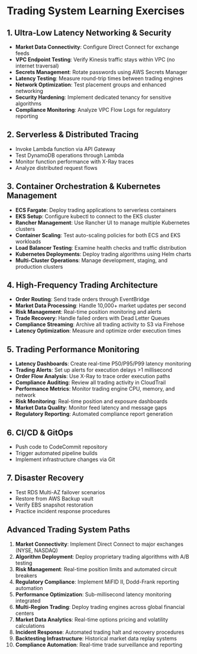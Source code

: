 # Trading System Learning Exercises

## 1. Ultra-Low Latency Networking & Security

- **Market Data Connectivity**: Configure Direct Connect for exchange feeds
- **VPC Endpoint Testing**: Verify Kinesis traffic stays within VPC (no internet traversal)
- **Secrets Management**: Rotate passwords using AWS Secrets Manager
- **Latency Testing**: Measure round-trip times between trading engines
- **Network Optimization**: Test placement groups and enhanced networking
- **Security Hardening**: Implement dedicated tenancy for sensitive algorithms
- **Compliance Monitoring**: Analyze VPC Flow Logs for regulatory reporting

## 2. Serverless & Distributed Tracing

- Invoke Lambda function via API Gateway
- Test DynamoDB operations through Lambda
- Monitor function performance with X-Ray traces
- Analyze distributed request flows

## 3. Container Orchestration & Kubernetes Management

- **ECS Fargate**: Deploy trading applications to serverless containers
- **EKS Setup**: Configure kubectl to connect to the EKS cluster
- **Rancher Management**: Use Rancher UI to manage multiple Kubernetes clusters
- **Container Scaling**: Test auto-scaling policies for both ECS and EKS workloads
- **Load Balancer Testing**: Examine health checks and traffic distribution
- **Kubernetes Deployments**: Deploy trading algorithms using Helm charts
- **Multi-Cluster Operations**: Manage development, staging, and production clusters

## 4. High-Frequency Trading Architecture

- **Order Routing**: Send trade orders through EventBridge
- **Market Data Processing**: Handle 10,000+ market updates per second
- **Risk Management**: Real-time position monitoring and alerts
- **Trade Recovery**: Handle failed orders with Dead Letter Queues
- **Compliance Streaming**: Archive all trading activity to S3 via Firehose
- **Latency Optimization**: Measure and optimize order execution times

## 5. Trading Performance Monitoring

- **Latency Dashboards**: Create real-time P50/P95/P99 latency monitoring
- **Trading Alerts**: Set up alerts for execution delays >1 millisecond
- **Order Flow Analysis**: Use X-Ray to trace order execution paths
- **Compliance Auditing**: Review all trading activity in CloudTrail
- **Performance Metrics**: Monitor trading engine CPU, memory, and network
- **Risk Monitoring**: Real-time position and exposure dashboards
- **Market Data Quality**: Monitor feed latency and message gaps
- **Regulatory Reporting**: Automated compliance report generation

## 6. CI/CD & GitOps

- Push code to CodeCommit repository
- Trigger automated pipeline builds
- Implement infrastructure changes via Git

## 7. Disaster Recovery

- Test RDS Multi-AZ failover scenarios
- Restore from AWS Backup vault
- Verify EBS snapshot restoration
- Practice incident response procedures

## Advanced Trading System Paths

1. **Market Connectivity**: Implement Direct Connect to major exchanges (NYSE, NASDAQ)
2. **Algorithm Deployment**: Deploy proprietary trading algorithms with A/B testing
3. **Risk Management**: Real-time position limits and automated circuit breakers
4. **Regulatory Compliance**: Implement MiFID II, Dodd-Frank reporting automation
5. **Performance Optimization**: Sub-millisecond latency monitoring integrated
6. **Multi-Region Trading**: Deploy trading engines across global financial centers
7. **Market Data Analytics**: Real-time options pricing and volatility calculations
8. **Incident Response**: Automated trading halt and recovery procedures
9. **Backtesting Infrastructure**: Historical market data replay systems
10. **Compliance Automation**: Real-time trade surveillance and reporting